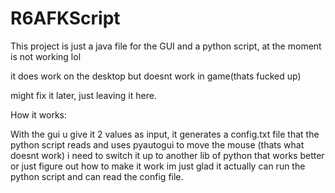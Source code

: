 # R6AFKScript
This project is just a java file for the GUI and a python script, at the moment is not working lol

it does work on the desktop but doesnt work in game(thats fucked up)

might fix it later, just leaving it here.

How it works:

  With the gui u give it 2 values as input, it generates a config.txt file that the python script reads and uses pyautogui to move the mouse
  (thats what doesnt work) i need to switch it up to another lib of python that works better or just figure out how to make it work
  im just glad it actually can run the python script and can read the config file.
